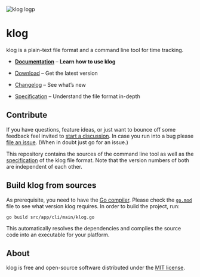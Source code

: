 ![klog logp](https://klog.jotaen.net/logo/klog-black-small.svg)

# klog

klog is a plain-text file format and a command line tool for time tracking.

 ✦  [**Documentation**](https://klog.jotaen.net) – **Learn how to use klog**

 ✦  [Download](INSTALL.md) – Get the latest version

 ✦  [Changelog](https://github.com/jotaen/klog/blob/main/CHANGELOG.md) – See what’s new

 ✦  [Specification](Specification.md) – Understand the file format in-depth

## Contribute

If you have questions, feature ideas, or just want to bounce off some feedback
feel invited to [start a discussion](https://github.com/jotaen/klog/discussions).
In case you run into a bug please [file an issue](https://github.com/jotaen/klog/issues).
(When in doubt just go for an issue.)

This repository contains the sources of the command line tool as well as
the [specification](Specification.md) of the klog file format. Note that the
version numbers of both are independent of each other.

## Build klog from sources

As prerequisite, you need to have the [Go compiler](https://golang.org/doc/install).
Please check the [`go.mod`](go.mod) file to see what version klog requires. 
In order to build the project, run:

```
go build src/app/cli/main/klog.go
```

This automatically resolves the dependencies and compiles the source code into an
executable for your platform.

## About

klog is free and open-source software distributed under the [MIT license](LICENSE.txt).
